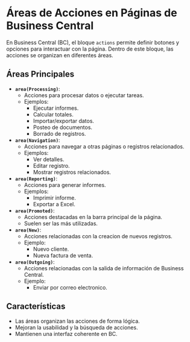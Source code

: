 # Áreas de Acciones en Páginas de Business Central

En Business Central (BC), el bloque `actions` permite definir botones y opciones para interactuar con la página. Dentro de este bloque, las acciones se organizan en diferentes áreas.

## Áreas Principales

* **`area(Processing)`**:
    * Acciones para procesar datos o ejecutar tareas.
    * Ejemplos:
        * Ejecutar informes.
        * Calcular totales.
        * Importar/exportar datos.
        * Posteo de documentos.
        * Borrado de registros.
* **`area(Navigation)`**:
    * Acciones para navegar a otras páginas o registros relacionados.
    * Ejemplos:
        * Ver detalles.
        * Editar registro.
        * Mostrar registros relacionados.
* **`area(Reporting)`**:
    * Acciones para generar informes.
    * Ejemplos:
        * Imprimir informe.
        * Exportar a Excel.
* **`area(Promoted)`**:
    * Acciones destacadas en la barra principal de la página.
    * Suelen ser las más utilizadas.
* **`area(New)`**:
    * Acciones relacionadas con la creacion de nuevos registros.
    * Ejemplo:
        * Nuevo cliente.
        * Nueva factura de venta.
* **`area(Outgoing)`**:
    * Acciones relacionadas con la salida de información de Business Central.
    * Ejemplo:
        * Enviar por correo electronico.

## Características

* Las áreas organizan las acciones de forma lógica.
* Mejoran la usabilidad y la búsqueda de acciones.
* Mantienen una interfaz coherente en BC.